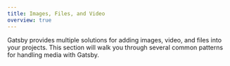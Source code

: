 ```yaml
---
title: Images, Files, and Video
overview: true
---
```


Gatsby provides multiple solutions for adding images, video, and files into your projects. This section will walk you through several common patterns for handling media with Gatsby.

<GuideList slug={props.slug} />
